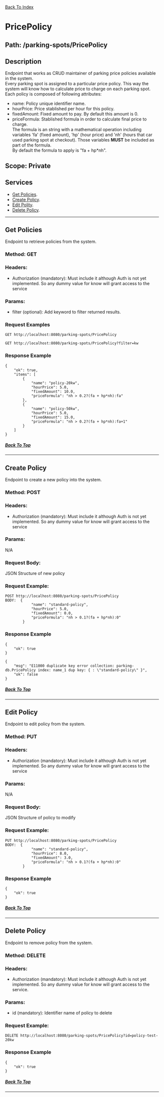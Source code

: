 [Back To Index](./index.md)

# PricePolicy

## **Path: /parking-spots/PricePolicy**  

## Description
Endpoint that works as CRUD maintainer of parking price policies available in the system.  
Every parking spot is assigned to a particular price policy. This way the system will know 
how to calculate price to charge on each parking spot.  
Each policy is composed of following attributes:  
- name: Policy unique identifier name.  
- hourPrice: Price stablished per hour for this policy.  
- fixedAmount: Fixed amount to pay. By default this amount is 0.
- priceFormula: Stablished formula in order to calculate final price to charge.  
The formula is an string with a mathematical operation including variables 'fa' (fixed amount), 'hp' (hour price) and 
'nh' (hours that car used parking spot at checkout). Those variables **MUST** be included as part of the formula.   
By default the formula to apply is "fa + hp*nh".  

## Scope: Private 

## Services

- [Get Policies](#get-policies).
- [Create Policy](#create-policy).  
- [Edit Polity](#edit-policy).  
- [Delete Policy](#delete-policy).  


-----------

## Get Policies

Endpoint to retrieve policies from the system.

### **Method: GET**  
### **Headers:** 
- Authorization (mandatory): Must include it although Auth is not yet implemented. 
So any dummy value for know will grant access to the service
### **Params:**  
- filter (optional): Add keyword to filter returned results. 

### **Request Examples**  

```
GET http://localhost:8080/parking-spots/PricePolicy

GET http://localhost:8080/parking-spots/PricePolicy?filter=kw

```

### **Response Example**

```
{
    "ok": true,
    "items": [
        {
            "name": "policy-20kw",
            "hourPrice": 5.0,
            "fixedAmount": 10.0,
            "priceFormula": "nh > 0.2?(fa + hp*nh):fa"
        },
        {
            "name": "policy-50kw",
            "hourPrice": 5.0,
            "fixedAmount": 15.0,
            "priceFormula": "nh > 0.2?(fa + hp*nh):fa+1"
        }
    ]
}
```

##### [Back To Top](#PricePolicy)
-----------
## Create Policy

Endpoint to create a new policy into the system.

### **Method: POST**  
### **Headers:** 
- Authorization (mandatory): Must include it although Auth is not yet implemented. 
So any dummy value for know will grant access to the service
### **Params:**  
N/A
### **Request Body:**  
 JSON Structure of new policy  

### **Request Example:**  
```
POST http://localhost:8080/parking-spots/PricePolicy
BODY:  {
            "name": "standard-policy",
            "hourPrice": 5.0,
            "fixedAmount": 0.0,
            "priceFormula": "nh > 0.1?(fa + hp*nh):0"
        }

```

### **Response Example**  

```
{
    "ok": true
}
```

```
{
    "msg": "E11000 duplicate key error collection: parking-db.PricePolicy index: name_1 dup key: { : \"standard-policy\" }",
    "ok": false
}
```

##### [Back To Top](#PricePolicy)
-----------

## Edit Policy

Endpoint to edit policy from the system.

### **Method: PUT**  
### **Headers:** 
- Authorization (mandatory): Must include it although Auth is not yet implemented. 
So any dummy value for know will grant access to the service
### **Params:**  
N/A
### **Request Body:**  
JSON Structure of policy to modify

### **Request Example:**  
```
PUT http://localhost:8080/parking-spots/PricePolicy
BODY:  {
            "name": "standard-policy",
            "hourPrice": 8.0,
            "fixedAmount": 3.0,
            "priceFormula": "nh > 0.1?(fa + hp*nh):0"
        }

```

### **Response Example**  

```
{
    "ok": true
}
```

##### [Back To Top](#PricePolicy)
-----------

## Delete Policy

Endpoint to remove policy from the system.

### **Method: DELETE**  
### **Headers:** 
- Authorization (mandatory): Must include it although Auth is not yet implemented. 
So any dummy value for know will grant access to the service.    
### **Params:**  
- id (mandatory): Identifier name of policy to delete

### **Request Example:**  
```
DELETE http://localhost:8080/parking-spots/PricePolicy?id=policy-test-20kw

```

### **Response Example**  

```
{
    "ok": true
}
```

##### [Back To Top](#PricePolicy)
-----------